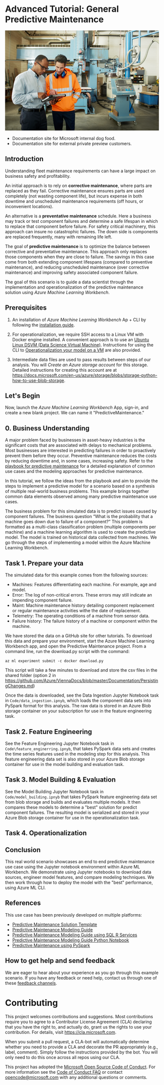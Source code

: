 # Advanced Tutorial: General Predictive Maintenance
![](media/042116_1633_PredictiveM1.png "Predictive Maintenance")

* Documentation site for Microsoft internal dog food.
* Documentation site for external private preview customers.

## Introduction

Understanding fleet maintenance requirements can have a large impact on business safety and profitability. 

An initial approach is to rely on **corrective maintenance**, where parts are replaced as they fail. Corrective maintenance ensures parts are used completely (not wasting component life), but incurs expense in both downtime and unscheduled maintenance requirements (off hours, or inconvenient locations).

An alternative is a **preventative maintenance** schedule. Here a business may track or test component failures and determine a safe lifespan in which to replace that component before failure. For safety critical machinery, this approach can insure no catastrophic failures. The down side is components are replaced frequently, many with remaining life left. 

The goal of **predictive maintenance** is to optimize the balance between corrective and preventative maintenance. This approach only replaces those components when they are close to failure. The savings in this case come from both extending component lifespans (compared to preventive maintenance), and reducing unscheduled maintenance (over corrective maintenance) and improving safety associated component failure.

The goal of this scenario is to guide a data scientist through the implementation and operationalization of the predictive maintenance solution using *Azure Machine Learning Workbench*. 

## Prerequisites

  1. An installation of *Azure Machine Learning Workbench* Ap + CLI by following the [installation guide](../Installation.md).

  2. For operationalization, we require SSH access to a Linux VM with Docker engine installed. A convenient approach is to use an [Ubuntu Linux DSVM (Data Science Virtual Machine)](https://azuremarketplace.microsoft.com/en-us/marketplace/apps/microsoft-ads.linux-data-science-vm-ubuntu). Instructions for using the CLI to  [Operationalization your model on a VM](http://aka.ms/o16ncli) are also provided.

  3. Intermediate data files are used to pass results between steps of our analysis. You will  _Create an Azure storage account_ for this storage. Detailed instructions for creating this account are at https://docs.microsoft.com/en-us/azure/storage/blobs/storage-python-how-to-use-blob-storage.

  
## Let's Begin

Now, launch the *Azure Machine Learning Workbench* App, sign-in, and create a new blank project. We can name it "PredictiveMaintenance."

## 0. Business Understanding

A major problem faced by businesses in asset-heavy industries is the significant costs that are associated with delays to mechanical problems. Most businesses are interested in predicting failures in order to proactively prevent them before they occur. Preventive maintenance reduces the costs by reducing downtime and, in some cases, increasing safety. Refer to the [playbook for predictive maintenance](https://docs.microsoft.com/en-us/azure/machine-learning/cortana-analytics-playbook-predictive-maintenance) for a detailed explanation of common use cases and the modeling approaches for predictive maintenance.

In this tutorial, we follow the ideas from the playbook and aim to provide the steps to implement a predictive model for a scenario based on a synthesis of multiple real-world business problems. This example brings together common data elements observed among many predictive maintenance use cases. 

The business problem for this simulated data is to predict issues caused by component failures. The business question “What is the probability that a machine goes down due to failure of a component?” This problem is formatted as a multi-class classification problem (multiple components per machine) and a machine learning algorithm is used to create the predictive model. The model is trained on historical data collected from machines. We go through the steps of implementing a model within the Azure Machine Learning Workbench. 

## Task 1. Prepare your data

The simulated data for this example comes from the following sources:

  * Machines: Features differentiating each machine. For example, age and model.
  * Error: The log of non-critical errors. These errors may still indicate an impending component failure.
  * Maint: Machine maintenance history detailing component replacement or regular maintenance activities withe the date of replacement.
  * Telemetry: The operating conditions of a machine from sensor data.
  * Failure history: The failure history of a machine or component within the machine.

We have stored the data on a GitHub site for other tutorials. To download this data and prepare your environment, start the Azure Machine Learning Workbench app, and open the Predictive Maintenance project. From a command line, run the download.py script with the command:
```
az ml experiment submit -c docker download.py
```
This script will take a few minutes to download and store the csv files in the shared folder (option 2 in https://github.com/Azure/ViennaDocs/blob/master/Documentation/PersistingChanges.md)

Once the data is downloaded, see the Data Ingestion Jupyter Notebook task in `Code/data_ingestion.ipnyb`, which loads the component data sets into PySpark format for this analysis. The raw data is stored in an Azure Blob storage container on your subscription for use in the feature engineering task.

## Task 2. Feature Engineering

See the Feature Engineering Jupyter Notebook task in `Code\feature_enginerring.ipnyb`, that takes PySpark data sets and creates the time series features used in the modeling step for this analysis. This feature engineering data set is also stored in your Azure Blob storage container for use in the model building and evaluation task.

## Task 3. Model Building & Evaluation

See the Model Building Jupyter Notebook task in `Code/model_building.ipnyb` that takes PySpark feature engineering data set from blob storage and builds and evaluates multiple models. It then compares these models to determine a "best" solution for predict component failures. The resulting model is serialized and stored in your Azure Blob storage container for use in the operationalization task.

## Task 4. Operationalization

## Conclusion

This real world scenario showcases an end to end predictive maintenance use case using the Jupyter notebook environment within Azure ML Workbench. We demonstrate using Jupyter notebooks to download data sources, engineer model features, and compare modeling techniques. We then work through how to deploy the model with the "best" performance, using Azure ML CLI.

## References

This use case has been previously developed on multiple platforms:
 
 * [Predictive Maintenance Solution Template](https://docs.microsoft.com/en-us/azure/machine-learning/cortana-analytics-playbook-predictive-maintenance)
 * [Predictive Maintenance Modeling Guide](https://gallery.cortanaintelligence.com/Collection/Predictive-Maintenance-Modelling-Guide-1)
 * [Predictive Maintenance Modeling Guide using SQL R Services](https://gallery.cortanaintelligence.com/Tutorial/Predictive-Maintenance-Modeling-Guide-using-SQL-R-Services-1)
 * [Predictive Maintenance Modeling Guide Python Notebook](https://gallery.cortanaintelligence.com/Notebook/Predictive-Maintenance-Modelling-Guide-Python-Notebook-1)
 * [Predictive Maintenance using PySpark](https://gallery.cortanaintelligence.com/Tutorial/Predictive-Maintenance-using-PySpark)

## How to get help and send feedback
We are eager to hear about your experience as you go through this example scenario. If you have any feedback or need help, contact us through one of these [feedback channels](../Feedback.md).

# Contributing

This project welcomes contributions and suggestions.  Most contributions require you to agree to a
Contributor License Agreement (CLA) declaring that you have the right to, and actually do, grant us
the rights to use your contribution. For details, visit https://cla.microsoft.com.

When you submit a pull request, a CLA-bot will automatically determine whether you need to provide
a CLA and decorate the PR appropriately (e.g., label, comment). Simply follow the instructions
provided by the bot. You will only need to do this once across all repos using our CLA.

This project has adopted the [Microsoft Open Source Code of Conduct](https://opensource.microsoft.com/codeofconduct/).
For more information see the [Code of Conduct FAQ](https://opensource.microsoft.com/codeofconduct/faq/) or
contact [opencode@microsoft.com](mailto:opencode@microsoft.com) with any additional questions or comments.
